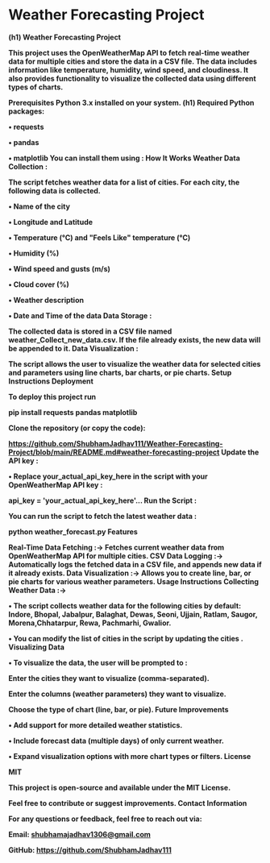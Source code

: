 # Weather Forecasting Project
<b>
(h1)
Weather Forecasting Project

This project uses the OpenWeatherMap API to fetch real-time weather data for multiple cities and store the data in a CSV file. The data includes information like temperature, humidity, wind speed, and cloudiness. It also provides functionality to visualize the collected data using different types of charts.

Prerequisites
Python 3.x installed on your system.
<b>
(h1)
Required Python packages:

• requests

• pandas

• matplotlib
<b>
You can install them using :
<b>
How It Works
<b>
Weather Data Collection :

The script fetches weather data for a list of cities. For each city, the following data is collected.

• Name of the city

• Longitude and Latitude

• Temperature (°C) and "Feels Like" temperature (°C)

• Humidity (%)

• Wind speed and gusts (m/s)

• Cloud cover (%)

• Weather description

• Date and Time of the data
<b>
Data Storage :

The collected data is stored in a CSV file named weather_Collect_new_data.csv. If the file already exists, the new data will be appended to it.
<b>
Data Visualization :

The script allows the user to visualize the weather data for selected cities and parameters using line charts, bar charts, or pie charts.
<b>
Setup Instructions
<b>
Deployment

To deploy this project run

  pip install requests pandas matplotlib
  
Clone the repository (or copy the code):

https://github.com/ShubhamJadhav111/Weather-Forecasting-Project/blob/main/README.md#weather-forecasting-project
<b>
Update the API key :

• Replace your_actual_api_key_here in the script with your OpenWeatherMap API key :

api_key = 'your_actual_api_key_here'...
<b>
Run the Script :

You can run the script to fetch the latest weather data :

python weather_forecast.py
<b>
Features

Real-Time Data Fetching :-> Fetches current weather data from OpenWeatherMap API for multiple cities.
CSV Data Logging :-> Automatically logs the fetched data in a CSV file, and appends new data if it already exists.
Data Visualization :-> Allows you to create line, bar, or pie charts for various weather parameters.
<b>
Usage Instructions
<b>
Collecting Weather Data :->

• The script collects weather data for the following cities by default: Indore, Bhopal, Jabalpur, Balaghat, Dewas, Seoni, Ujjain, Ratlam, Saugor, Morena,Chhatarpur, Rewa, Pachmarhi, Gwalior.

• You can modify the list of cities in the script by updating the cities .
<b>
Visualizing Data

• To visualize the data, the user will be prompted to :

Enter the cities they want to visualize (comma-separated).

Enter the columns (weather parameters) they want to visualize.

Choose the type of chart (line, bar, or pie).
<b>
Future Improvements

• Add support for more detailed weather statistics.

• Include forecast data (multiple days) of only current weather.

• Expand visualization options with more chart types or filters.
<b>
License

MIT

This project is open-source and available under the MIT License.

Feel free to contribute or suggest improvements.
<b>
Contact Information

For any questions or feedback, feel free to reach out via:

Email: shubhamajadhav1306@gmail.com

GitHub: https://github.com/ShubhamJadhav111
